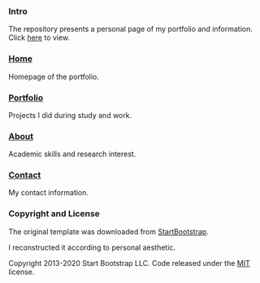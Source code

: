 ### Intro

The repository presents a personal page of my portfolio and information.
Click [here](https://weiyuandeng.github.io/) to view.

### [Home](https://weiyuandeng.github.io/)

Homepage of the portfolio.

### [Portfolio](https://weiyuandeng.github.io/index.html#portfolio)

Projects I did during study and work. 

### [About](https://weiyuandeng.github.io/about.html)

Academic skills and research interest.

### [Contact](https://weiyuandeng.github.io/contact.html)

My contact information.

### Copyright and License

The original template was downloaded from [StartBootstrap](https://startbootstrap.com/themes/business-casual/).

I reconstructed it according to personal aesthetic.

Copyright 2013-2020 Start Bootstrap LLC. Code released under the [MIT](https://github.com/StartBootstrap/startbootstrap-business-casual/blob/gh-pages/LICENSE) license.
